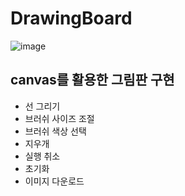 ﻿# DrawingBoard

 ![image](https://user-images.githubusercontent.com/58839497/211337668-5fa46f5d-f569-4893-b562-bfaf4b9185f5.png)
 
 ## canvas를 활용한 그림판 구현

+ 선 그리기
+ 브러쉬 사이즈 조절
+ 브러쉬 색상 선택
+ 지우개
+ 실행 취소
+ 초기화
+ 이미지 다운로드
